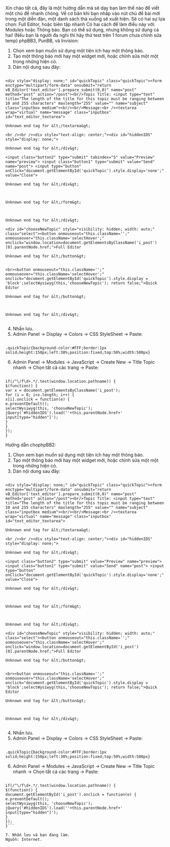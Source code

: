 Xin chào tất cả, đây là một hướng dẫn mà sẽ dạy bạn làm thế nào để viết một chủ đề nhanh chóng.
Về cơ bản khi bạn nhấp vào nút chủ đề bài mới trong một diễn đàn, một danh sách thả xuống sẽ xuất hiện.
Sẽ có hai sự lựa chọn: Full Editor, hoặc biên tập nhanh
Có hai cách để làm điều này với: Modules hoặc Thông báo. Bạn có thể sử dụng, nhưng không sử dụng cả hai!
(Nếu bạn là người đa nghi thì hãy thử test trên 1 forum chưa chỉnh sửa temp)
phpBB3, PunBB, và Invision:
1. Chọn xem bạn muốn sử dụng một tiện ích hay một thông báo.
2. Tạo một thông báo mới hay một widget mới, hoặc chỉnh sửa một một trong những hiện có.
3. Dán nội dung sau đây:

```

<div style="display: none;" id="quickTopic" class="quickTopic"><form enctype="multipart/form-data" onsubmit="return vB_Editor['text_editor'].prepare_submit(0,0)" name="post" method="post" action="/post"><br/>Topic Title: <input type="text"  title="The length of the title for this topic must be ranging between 10 and 255 characters" maxlength="255" value="" name="subject" class="inputbox medium"><br/><br/>Message:<br /><textarea wrap="virtual" name="message" class="inputbox" id="text_editor_textarea">

Unknown end tag for &lt;/textarea&gt;

<br /><br /><div style="text-align: center;"><div id="hiddenIDS" style="display: none;">

Unknown end tag for &lt;/div&gt;

<input class="button2" type="submit" tabindex="5" value="Preview" name="preview"> <input class="button1" type="submit" value="Send" name="post"> <input type="button" onClick="document.getElementById('quickTopic').style.display='none';" value="Close">

Unknown end tag for &lt;/div&gt;



Unknown end tag for &lt;/form&gt;



Unknown end tag for &lt;/div&gt;

<div id="chooseNewTopic" style="visibility: hidden; width: auto;" class="select"><button onmouseout="this.className='';" onmouseover="this.className='selectHover';" onclick="window.location=document.getElementsByClassName('i_post')[0].parentNode.href;">Full Editor

Unknown end tag for &lt;/button&gt;


<br><button onmouseout="this.className='';" onmouseover="this.className='selectHover';" onclick="document.getElementById('quickTopic').style.display = 'block';selectWysiwyg(this,'chooseNewTopic'); return false;">Quick Editor

Unknown end tag for &lt;/button&gt;



Unknown end tag for &lt;/div&gt;


```

4. Nhấn lưu.
5. Admin Panel -> Display -> Colors -> CSS StyleSheet -> Paste:

```

.quickTopic{background-color:#FFF;border:1px solid;height:150px;left:30%;position:fixed;top:50%;width:500px}

```
6. Admin Panel -> Modules -> JavaScript -> Create New -> Title Topic nhanh -> Chọn tất cả các trang -> Paste:

```

if(/^\/f\d+.*/.test(window.location.pathname)) {
$(function() {
var x = document.getElementsByClassName('i_post');
for (i = 0; i<x.length; i++) {
x[i].onclick = function(e) {
e.preventDefault();
selectWysiwyg(this, 'chooseNewTopic');
jQuery('#hiddenIDS').load(''+this.parentNode.href+' input[type="hidden"]');
}
}
});
}
```

Hướng dẫn chophpBB2:
1. Chọn xem bạn muốn sử dụng một tiện ích hay một thông báo.
2. Tạo một thông báo mới hay một widget mới, hoặc chỉnh sửa một một trong những hiện có.
3. Dán nội dung sau đây:

```

<div style="display: none;" id="quickTopic" class="quickTopic"><form enctype="multipart/form-data" onsubmit="return vB_Editor['text_editor'].prepare_submit(0,0)" name="post" method="post" action="/post"><br/>Topic Title: <input type="text" title="The length of the title for this topic must be ranging between 10 and 255 characters" maxlength="255" value="" name="subject" class="inputbox medium"><br/><br/>Message:<br /><textarea wrap="virtual" name="message" class="inputbox" id="text_editor_textarea">

Unknown end tag for &lt;/textarea&gt;

<br /><br /><div style="text-align: center;"><div id="hiddenIDS" style="display: none;">

Unknown end tag for &lt;/div&gt;

<input class="button2" type="submit" value="Preview" name="preview"> <input class="button1" type="submit" value="Send" name="post"> <input type="button" onClick="document.getElementById('quickTopic').style.display='none';" value="Close">

Unknown end tag for &lt;/div&gt;



Unknown end tag for &lt;/form&gt;



Unknown end tag for &lt;/div&gt;

<div id="chooseNewTopic" style="visibility: hidden; width: auto;" class="select"><button onmouseout="this.className='';" onmouseover="this.className='selectHover';" onclick="window.location=document.getElementById('i_post')[0].parentNode.href;">Full Editor

Unknown end tag for &lt;/button&gt;


<br><button onmouseout="this.className='';" onmouseover="this.className='selectHover';" onclick="document.getElementById('quickTopic').style.display = 'block';selectWysiwyg(this,'chooseNewTopic'); return false;">Quick Editor

Unknown end tag for &lt;/button&gt;



Unknown end tag for &lt;/div&gt;


```

4. Nhấn lưu.
5. Admin Panel -> Display -> Colors -> CSS StyleSheet -> Paste:

```

.quickTopic{background-color:#FFF;border:1px solid;height:150px;left:30%;position:fixed;top:50%;width:500px}

```
6. Admin Panel -> Modules -> JavaScript -> Create New -> Title Topic nhanh -> Chọn tất cả các trang -> Paste:

```

if(/^\/f\d+.*/.test(window.location.pathname)) {
$(function() {
document.getElementById('i_post').onclick = function(e) {
e.preventDefault();
selectWysiwyg(this, 'chooseNewTopic');
jQuery('#hiddenIDS').load(''+this.parentNode.href+' input[type="hidden"]');
}
});
}```

7. Nhấn lưu và bạn đang làm.
Nguồn: Internet.


